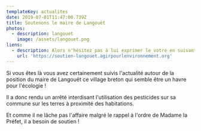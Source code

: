 ```yaml
---
templateKey: actualites
date: 2019-07-01T11:47:00.739Z
title: Soutenons le maire de Langouët
photos:
  - description: langouet
    image: /assets/langouet.png
liens:
  - description: Alors n'hésitez pas à lui exprimer le votre en suivant ce lien.
    url: 'https://soutien-langouet.agirpourlenvironnement.org'
---
```

Si vous êtes là vous avez certainement suivis l'actualité autour de la position du maire de Langouët ce village breton qui semble être un havre pour l'écologie ! 

Il a donc rendu un arrêté interdisant l'utilisation des pesticides sur sa commune sur les terres à proximité des habitations.

Et comme il ne lâche pas l'affaire malgré le rappel à l'ordre de Madame la Préfet, il a besoin de soutien !

